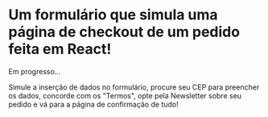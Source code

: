 # Um formulário que simula uma página de checkout de um pedido feita em React!
Em progresso...

Simule a inserção de dados no formulário, procure seu CEP para preencher os dados,
concorde com os "Termos", opte pela Newsletter sobre seu pedido e vá para a página
de confirmação de tudo!
